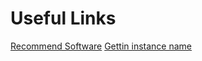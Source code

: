# Useful Links
[Recommend Software](https://softwarerecs.stackexchange.com/)
[Gettin instance name](https://stackoverflow.com/questions/510972/getting-the-class-name-of-an-instance-in-python?rq=1)

